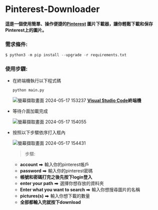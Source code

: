 # Pinterest-Downloader
**這是一個使用簡單、操作便捷的[Pinterest](https://www.pinterest.co.kr) 圖片下載器，讓你輕鬆下載和保存Pinterest上的圖片。**
### 需求條件:
   ```py
   $ python3 -m pip install --upgrade -r requirements.txt   
   ```
### 使用步驟:
- 在終端機執行以下程式碼
  ```py
  python main.py
  ```
  ![螢幕擷取畫面 2024-05-17 153237](https://github.com/cjenf/Pinterest-Downloader/assets/105590093/61baae4e-aab3-48a9-9706-77050135b6a1)
  **[Visual Studio Code](https://code.visualstudio.com)終端機**
- 等待介面加載完成
  
  ![螢幕擷取畫面 2024-05-17 154055](https://github.com/cjenf/Pinterest-Downloader/assets/105590093/337a35a2-32c1-4853-a874-af9954b81a72)
  
- 按照以下步驟依序打入框內
  
  ![螢幕擷取畫面 2024-05-17 154431](https://github.com/cjenf/Pinterest-Downloader/assets/105590093/12713904-89c1-46a4-8031-c3bb80797700)
  > 步驟:
     - __account__ ⮕ 輸入你的pinterest帳戶<br>
     - __password__ ⮕ 輸入你的pinterest密碼<br>
     - **帳號和密碼打完之後先按下login登入**<br>
     - __enter your path__ ⮕ 選擇你想存放的資料夾<br>
     - __Enter what you want to search__ ⮕ 輸入你想搜尋圖片的名稱<br>
     - __pictures(s)__ ⮕ 輸入你想下載的數量<br>
     - **全部都輸入完就按下download**<br>
   
